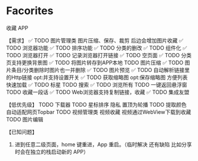 # Facorites

收藏 APP

【需求】
✅ TODO 图片管理类 图片压缩、保存、裁剪 后边会增加图片收藏
✅ TODO 浏览器功能
✅ TODO 排序功能
✅ TODO 分类的删改
✅ TODO 组件化
✅ TODO 浏览器打开
✅ TODO 记录浏览器打开链接
✅ TODO 空页面
✅ TODO 分类页支持更换背景图
✅ TODO 将图片转存到APP本地
TODO 图片压缩
✅ TODO 图片条目/分类删除时图片也一并删除
✅ TODO 图片预览
✅ TODO 自动解析链接里的Http链接   opt:并支持设置开关
✅ TODO 获取缩略图               opt:保存缩略图 方便列表快速加载
✅ TODO 标星
TODO 搜索
✅ TODO 浏览所有
TODO 一键返回悬浮窗
TODO 收藏一段话
✅ TODO Web浏览器支持复制链接，收藏
✅ TODO 集成友盟

【低优先级】
TODO 下载器
TODO 星标排序 隐私 置顶为轮播
TODO 提取颜色 自动适配网页Topbar
TODO 视频管理类 视频收藏 视频通过WebView下载到收藏
TODO 图片编辑


【已知问题】
1. 进到任意二级页面，home 键重进，App 重启。（临时解决 还有缺陷 比如分享时会在独立的栈启动新的 APP）